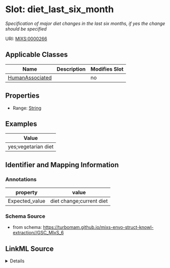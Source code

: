 # Slot: diet_last_six_month


_Specification of major diet changes in the last six months, if yes the change should be specified_



URI: [MIXS:0000266](https://w3id.org/mixs/0000266)



<!-- no inheritance hierarchy -->




## Applicable Classes

| Name | Description | Modifies Slot |
| --- | --- | --- |
[HumanAssociated](HumanAssociated.md) |  |  no  |







## Properties

* Range: [String](String.md)






## Examples

| Value |
| --- |
| yes;vegetarian diet |

## Identifier and Mapping Information





### Annotations

| property | value |
| --- | --- |
| Expected_value | diet change;current diet |



### Schema Source


* from schema: https://turbomam.github.io/mixs-envo-struct-knowl-extraction//GSC_MIxS_6




## LinkML Source

<details>
```yaml
name: diet_last_six_month
annotations:
  Expected_value:
    tag: Expected_value
    value: diet change;current diet
description: Specification of major diet changes in the last six months, if yes the
  change should be specified
title: major diet change in last six months
notes:
- diet
- months
examples:
- value: yes;vegetarian diet
from_schema: https://turbomam.github.io/mixs-envo-struct-knowl-extraction//GSC_MIxS_6
rank: 1000
string_serialization: '{boolean};{text}'
slot_uri: MIXS:0000266
multivalued: false
alias: diet_last_six_month
domain_of:
- HumanAssociated
range: string
required: false
recommended: false

```
</details>